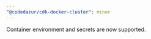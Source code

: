 ```yaml
---
"@codedazur/cdk-docker-cluster": minor
---
```


Container environment and secrets are now supported.
